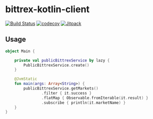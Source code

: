 # bittrex-kotlin-client

[![Build Status](https://travis-ci.org/cluttered-cryptocurrency/bittrex-kotlin-client.svg?branch=master)](https://travis-ci.org/cluttered-cryptocurrency/bittrex-kotlin-client)
[![codecov](https://codecov.io/gh/cluttered-cryptocurrency/bittrex-kotlin-client/branch/master/graph/badge.svg)](https://codecov.io/gh/cluttered-cryptocurrency/bittrex-kotlin-client)
[![Jitpack](https://jitpack.io/v/cluttered-cryptocurrency/bittrex-kotlin-client.svg)](https://jitpack.io/#cluttered-cryptocurrency/bittrex-kotlin-client)


## Usage
```kotlin
object Main {

    private val publicBittrexService by lazy {
        PublicBittrexService.create()
    }

    @JvmStatic
    fun main(args: Array<String>) {
        publicBittrexService.getMarkets()
                .filter { it.success }
                .flatMap { Observable.fromIterable(it.result) }
                .subscribe { println(it.marketName) }
    }
}
```